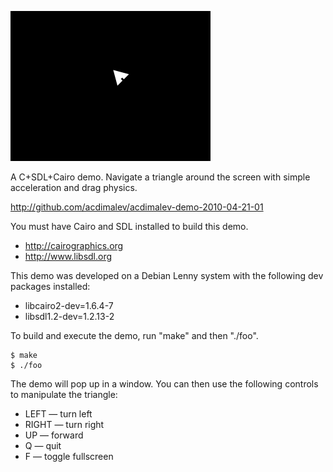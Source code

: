 ![screenshot](http://github.com/acdimalev/acdimalev-demo-2010-04-21-01/raw/master/screenshot.png)

A C+SDL+Cairo demo.  Navigate a triangle around the screen with simple acceleration and drag physics.

http://github.com/acdimalev/acdimalev-demo-2010-04-21-01

You must have Cairo and SDL installed to build this demo.

* http://cairographics.org
* http://www.libsdl.org

This demo was developed on a Debian Lenny system with the following dev packages installed:

* libcairo2-dev=1.6.4-7
* libsdl1.2-dev=1.2.13-2

To build and execute the demo, run "make" and then "./foo".

    $ make
    $ ./foo

The demo will pop up in a window.  You can then use the following controls to manipulate the triangle:

* LEFT &mdash; turn left
* RIGHT &mdash; turn right
* UP &mdash; forward
* Q &mdash; quit
* F &mdash; toggle fullscreen
